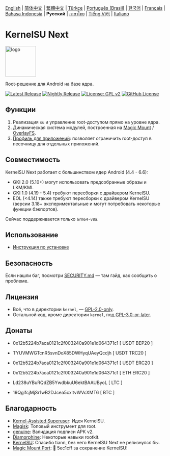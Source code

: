 [English](README.md) | [简体中文](README_CN.md) | [繁體中文](README_TW.md) | [Türkçe](README_TR.md) | [Português (Brasil)](README_PT-BR.md) | [한국어](README_KO.md) | [Français](README_FR.md) | [Bahasa Indonesia](README_ID.md) | **Русский** | [ภาษาไทย](README_TH.md) | [Tiếng Việt](README_VI.md) | [Italiano](README_IT.md)

# KernelSU Next

<img src="/assets/kernelsu_next.png" style="width: 96px;" alt="logo">

Root-решение для Android на базе ядра. 

[![Latest Release](https://img.shields.io/github/v/release/KernelSU-Next/KernelSU-Next?label=Release&logo=github)](https://github.com/KernelSU-Next/KernelSU-Next/releases/latest)
[![Nightly Release](https://img.shields.io/badge/Nightly%20Release-gray?logo=hackthebox&logoColor=fff)](https://nightly.link/KernelSU-Next/KernelSU-Next/workflows/build-manager-ci/next/Manager)
[![License: GPL v2](https://img.shields.io/badge/License-GPL%20v2-orange.svg?logo=gnu)](https://www.gnu.org/licenses/old-licenses/gpl-2.0.en.html)
[![GitHub License](https://img.shields.io/github/license/KernelSU-Next/KernelSU-Next?logo=gnu)](/LICENSE)

## Функции

1. Реализация `su` и управление root-доступом прямо на уровне ядра.  
2. Динамическая система модулей, построенная на [Magic Mount](https://topjohnwu.github.io/Magisk/details.html#magic-mount) / [OverlayFS](https://en.wikipedia.org/wiki/OverlayFS).  
3. [Профиль для приложений](https://kernelsu.org/guide/app-profile.html): позволяет ограничить root-доступ в песочницу для отдельных приложений.

## Совместимость

KernelSU Next работает с большинством ядер Android (4.4 - 6.6):  
- GKI 2.0 (5.10+) могут использовать предсобранные образы и LKM/KMI.  
- GKI 1.0 (4.19 - 5.4) требуют пересборки с драйвером KernelSU.  
- EOL (<4.14) также требуют пересборки с драйвером KernelSU (версии 3.18+ экспериментальные и могут потребовать некоторые функции бэкпортов).  

Сейчас поддерживается только `arm64-v8a`.

## Использование

- [Инструкция по установке](https://KernelSU-Next.github.io/KernelSU-Next/)

## Безопасность

Если нашли баг, посмотри [SECURITY.md](/SECURITY.md) — там гайд, как сообщить о проблеме.

## Лицензия

- Всё, что в директории `kernel`, — [GPL-2.0-only](https://www.gnu.org/licenses/old-licenses/gpl-2.0.en.html).  
- Остальной код, кроме директории `kernel`, под [GPL-3.0-or-later](https://www.gnu.org/licenses/gpl-3.0.html).

## Донаты

- 0x12b5224b7aca0121c2f003240a901e1d064371c1 [ USDT BEP20 ]

- TYUVMWGTcnR5svnDoX85DWHyqUAeyQcdjh [ USDT TRC20 ]

- 0x12b5224b7aca0121c2f003240a901e1d064371c1 [ USDT ERC20 ]

- 0x12b5224b7aca0121c2f003240a901e1d064371c1 [ ETH ERC20 ]

- Ld238uYBuRQdZB5YwdbkuU6ektBAAUByoL [ LTC ]

- 19QgifcjMjSr1wB2DJcea5cxitvWVcXMT6 [ BTC ]

## Благодарность

- [Kernel-Assisted Superuser](https://git.zx2c4.com/kernel-assisted-superuser/about/): Идея KernelSU.  
- [Magisk](https://github.com/topjohnwu/Magisk): Топовый инструмент для root.  
- [genuine](https://github.com/brevent/genuine/): Валидация подписи APK v2.  
- [Diamorphine](https://github.com/m0nad/Diamorphine): Некоторые навыки rootkit.  
- [KernelSU](https://github.com/tiann/KernelSU): Спасибо tiann, без него KernelSU Next не релизнулся бы.  
- [Magic Mount Port](https://github.com/5ec1cff/KernelSU/blob/main/userspace/ksud/src/magic_mount.rs): 💜 5ec1cff за сохранение KernelSU!
